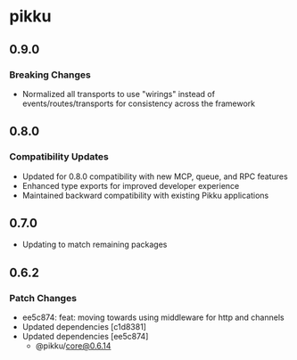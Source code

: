 # pikku

## 0.9.0

### Breaking Changes

- Normalized all transports to use "wirings" instead of events/routes/transports for consistency across the framework

## 0.8.0

### Compatibility Updates

- Updated for 0.8.0 compatibility with new MCP, queue, and RPC features
- Enhanced type exports for improved developer experience
- Maintained backward compatibility with existing Pikku applications

## 0.7.0

- Updating to match remaining packages

## 0.6.2

### Patch Changes

- ee5c874: feat: moving towards using middleware for http and channels
- Updated dependencies [c1d8381]
- Updated dependencies [ee5c874]
  - @pikku/core@0.6.14

